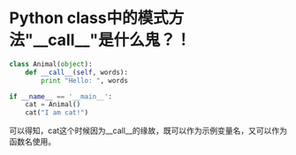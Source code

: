 # Python class中的模式方法"\_\_call\_\_"是什么鬼？！

```python
class Animal(object):
    def __call__(self, words):
        print "Hello: ", words

if __name__ == '__main__':
    cat = Animal()
    cat("I am cat!")

```

可以得知，cat这个时候因为__call__的缘故，既可以作为示例变量名，又可以作为函数名使用。
